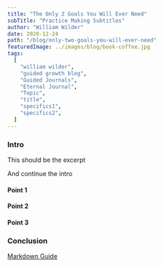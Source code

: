 ```yaml
---
title: "The Only 2 Goals You Will Ever Need"
subTitle: "Practice Making Subtitles"
author: "William Wilder"
date: 2020-12-24
path: "/blog/only-two-goals-you-will-ever-need"
featuredImage: ../images/blog/book-coffee.jpg
tags:
  [
    "william wilder",
    "guided growth blog",
    "Guided Journals",
    "Eternal Journal",
    "Topic",
    "title",
    "specifics1",
    "specifics2",
  ]
---
```


### Intro

This should be the excerpt

<!-- endexcerpt -->

And continue the intro

#### Point 1

#### Point 2

#### Point 3

### Conclusion

[Markdown Guide](https://www.markdownguide.org/basic-syntax)
